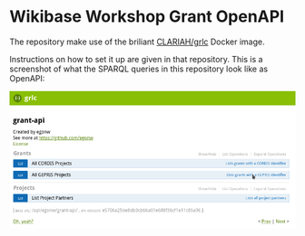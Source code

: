 # Wikibase Workshop Grant OpenAPI

The repository make use of the briliant [CLARIAH/grlc](https://github.com/CLARIAH/grlc) Docker image.

Instructions on how to set it up are given in that repository. This is a screenshot of what the SPARQL
queries in this repository look like as OpenAPI:

![Screenshot of the OpenAPI specified by the SPARQL queries and metadata in this repository](Screenshot_20180618_135223.png)

